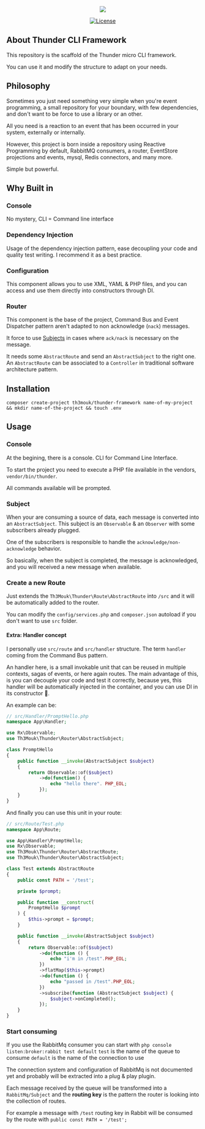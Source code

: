 <p align="center"><img src="https://github.com/Th3Mouk/Thunder/raw/master/resources/thunder-logo.svg?sanitize=true"></p>

<p align="center">
<a href="https://packagist.org/packages/th3mouk/thunder-framework"><img src="https://poser.pugx.org/th3mouk/thunder-framework/license" alt="License"></a>
</p>

## About Thunder CLI Framework
This repository is the scaffold of the Thunder micro CLI framework.

You can use it and modify the structure to adapt on your needs.

## Philosophy
Sometimes you just need something very simple when you're event programming, 
a small repository for your boundary, with few dependencies, and don't want to 
be force to use a library or an other.

All you need is a reaction to an event that has been occurred in your system, 
externally or internally.

However, this project is born inside a repository using Reactive Programming 
by default, RabbitMQ consumers, a router, EventStore projections and events, 
mysql, Redis connectors, and many more.

Simple but powerful.

## Why Built in
### Console
No mystery, CLI = Command line interface

### Dependency Injection
Usage of the dependency injection pattern, ease decoupling your code and quality 
test writing. I recommend it as a best practice.  

### Configuration
This component allows you to use XML, YAML & PHP files, and you can access and use 
them directly into constructors through DI.

### Router
This component is the base of the project, Command Bus and Event Dispatcher 
pattern aren't adapted to non acknowledge (`nack`) messages.

It force to use [Subjects](http://reactivex.io/documentation/subject.html) in cases 
where `ack/nack` is necessary on the message.

It needs some `AbstractRoute` and send an `AbstractSubject` to the right one.
An `AbstractRoute` can be associated to a `Controller` in traditional software 
architecture pattern.

## Installation

`composer create-project th3mouk/thunder-framework name-of-my-project && mkdir name-of-the-project && touch .env`

## Usage
### Console
At the begining, there is a console.
CLI for Command Line Interface.

To start the project you need to execute a PHP file available in the vendors, `vendor/bin/thunder`.

All commands available will be prompted.

### Subject
When your are consuming a source of data, each message is converted into an
`AbstractSubject`. This subject is an `Observable` & an `Observer` with some 
subscribers already plugged.

One of the subscribers is responsible to handle the `acknowledge/non-acknowledge` behavior.

So basically, when the subject is completed, the message is acknowledged, and 
you will received a new message when available. 

### Create a new Route
Just extends the `Th3Mouk\Thunder\Route\AbstractRoute` into `/src` and it will 
be automatically added to the router.

You can modify the `config/services.php` and `composer.json` autoload if you 
don't want to use `src` folder.

#### Extra: Handler concept
I personally use `src/route` and `src/handler` structure.
The term `handler` coming from the Command Bus pattern.

An handler here, is a small invokable unit that can be reused in multiple 
contexts, sagas of events, or here again routes.
The main advantage of this, is you can decouple your code and test it correctly, 
because yes, this handler will be automatically injected in the container, 
and you can use DI in its constructor :tada:.

An example can be:
```php
// src/Handler/PromptHello.php
namespace App\Handler;

use Rx\Observable;
use Th3Mouk\Thunder\Router\AbstractSubject;

class PromptHello
{
    public function __invoke(AbstractSubject $subject)
    {
        return Observable::of($subject)
            ->do(function() {
                echo "hello there". PHP_EOL;
            });
    }
}
```

And finally you can use this unit in your route:

```php
// src/Route/Test.php
namespace App\Route;

use App\Handler\PromptHello;
use Rx\Observable;
use Th3Mouk\Thunder\Router\AbstractRoute;
use Th3Mouk\Thunder\Router\AbstractSubject;

class Test extends AbstractRoute
{
    public const PATH = '/test';

    private $prompt;

    public function __construct(
        PromptHello $prompt
    ) {
        $this->prompt = $prompt;
    }

    public function __invoke(AbstractSubject $subject)
    {
        return Observable::of($subject)
            ->do(function () {
                echo "i'm in /test".PHP_EOL;
            })
            ->flatMap($this->prompt)
            ->do(function () {
                echo "passed in /test".PHP_EOL;
            })
            ->subscribe(function (AbstractSubject $subject) {
                $subject->onCompleted();
            });
    }
}
```

### Start consuming
If you use the RabbitMq consumer you can start with `php console listen:broker:rabbit test default`
`test` is the name of the queue to consume
`default` is the name of the connection to use

The connection system and configuration of RabbitMq is not documented yet and 
probably will be extracted into a plug & play plugin.

Each message received by the queue will be transformed into a `RabbitMq/Subject`
and the **routing key** is the pattern the router is looking into the collection 
of routes.

For example a message with `/test` routing key in Rabbit will be consumed by 
the route with `public const PATH = '/test';` 
